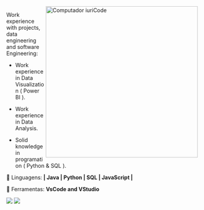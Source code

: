 <img src="https://raw.githubusercontent.com/MicaelliMedeiros/micaellimedeiros/master/image/computer-illustration.png" min-width="400px" max-width="400px" width="400px" align="right" alt="Computador iuriCode">

<p align="left"> 
  Work experience with projects, data engineering and software Engineering:

- Work experience in Data Visualization ( Power BI ).

- Work experience in Data Analysis.

- Solid knowledge in programation ( Python & SQL ).

</p>

<p align="left">
  🦄 Linguagens: <strong>| Java | Python | SQL | JavaScript |</strong>
</p>

<p align="left">
  💼 Ferramentas: <strong>VsCode and VStudio</strong>
</p>

  <a href="#" alt="Linkedin">
  <img src="https://img.shields.io/badge/-Linkedin-0e76a8?style=flat-square&logo=Linkedin&logoColor=white&link=https://www.linkedin.com/in/pedro-sampaio-06818923a/" /></a>


  <a href="#" alt="Instagram">
  <img src="https://img.shields.io/badge/-Instagram-DF0174?style=flat-square&labelColor=DF0174&logo=instagram&logoColor=white&link=https://www.instagram.com/pedro_fsampaio//"/></a>
</p>

